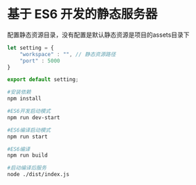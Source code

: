 # 基于 ES6 开发的静态服务器
配置静态资源目录，没有配置是默认静态资源是项目的assets目录下
```js
let setting = {
    "workspace" : "", // 静态资源路径
    "port" : 5000
}

export default setting;
```

``` sh
#安装依赖
npm install

#ES6开发启动模式
npm run dev-start

#ES6编译启动模式
npm run start

#ES6编译
npm run build

#启动编译后服务
node ./dist/index.js


```
